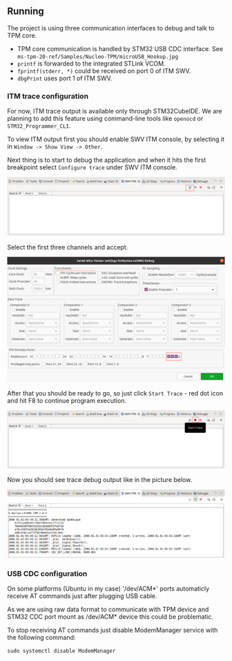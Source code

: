 ## Running

The project is using three communication interfaces to debug and talk to TPM core.

- TPM core communication is handled by STM32 USB CDC interface.
See `ms-tpm-20-ref/Samples/Nucleo-TPM/microUSB_Hookup.jpg`
- `printf` is forwarded to the integrated STLink VCOM.
- `fprintf(stderr, *)` could be received on port 0 of ITM SWV.
- `dbgPrint` uses port 1 of  ITM SWV.

### ITM trace configuration
For now, ITM trace output is available only through STM32CubeIDE. We are
planning to add this feature using command-line tools like `openocd` or
`STM32_Programmer_CLI`.

To view ITM output first you should enable SWV ITM console, by selecting it in
`Window -> Show View -> Other`.

Next thing is to start to debug the application and when it hits the first
breakpoint select `Configure trace` under SWV ITM console.

![Trace configuration](images/eclipse_trace_config_1.png)

Select the first three channels and accept.

![Trace configuration](images/eclipse_trace_config_2.png)

After that you should be ready to go, so just click `Start Trace` - red dot icon
and hit F8 to continue program execution.

![Trace configuration](images/eclipse_start_trace.png)

Now you should see trace debug output like in the picture below.

![Trace output](images/eclipse_itm_output.png)

### USB CDC configuration

On some platforms (Ubuntu in my case) '/dev/ACM*' ports automaticly receive AT
commands just after plugging USB cable.

As we are using raw data format to communicate with TPM device and STM32 CDC
port mount as /dev/ACM* device this could be problematic.

To stop receiving AT commands just disable ModemManager service with the
following command:

```shell
sudo systemctl disable ModemManager
```
